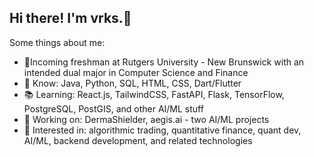 ## Hi there! I'm vrks.👋

Some things about me:

- 📍Incoming freshman at Rutgers University - New Brunswick with an intended dual major in Computer Science and Finance
- 🧠 Know: Java, Python, SQL, HTML, CSS, Dart/Flutter
- 📚 Learning: React.js, TailwindCSS, FastAPI, Flask, TensorFlow, PostgreSQL, PostGIS, and other AI/ML stuff
- 🚀 Working on: DermaShielder, aegis.ai - two AI/ML projects
- 🤔 Interested in: algorithmic trading, quantitative finance, quant dev, AI/ML, backend development, and related technologies


